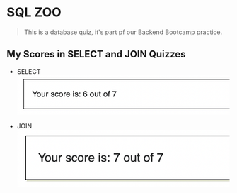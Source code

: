 # SQL ZOO
> This is a database quiz, it's part pf our Backend Bootcamp practice.

## My Scores in SELECT and JOIN Quizzes

- SELECT 
![Select](https://github.com/mhndakbar/SQLZOO/blob/main/SELECT.png)


- JOIN 
![Join](https://github.com/mhndakbar/SQLZOO/blob/main/JOIN.png)
